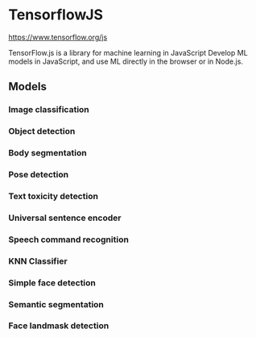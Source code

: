 # TensorflowJS
https://www.tensorflow.org/js

TensorFlow.js is a library for machine learning in JavaScript
Develop ML models in JavaScript, and use ML directly in the browser or in Node.js.
## Models
### Image classification
### Object detection
### Body segmentation
### Pose detection
### Text toxicity detection
### Universal sentence encoder
### Speech command recognition
### KNN Classifier
### Simple face detection
### Semantic segmentation
### Face landmask detection
